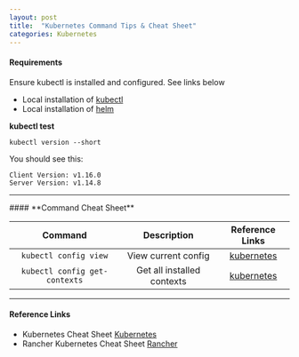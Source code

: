 ```yaml
---
layout: post
title:  "Kubernetes Command Tips & Cheat Sheet"
categories: Kubernetes
---
```


#### **Requirements**
Ensure kubectl is installed and configured. See links below

* Local installation of [kubectl](https://kubernetes.io/docs/tasks/tools/install-kubectl)
* Local installation of [helm](https://helm.sh/docs/intro/install)

**kubectl test** <br>
```
kubectl version --short
```
You should see this:
```
Client Version: v1.16.0
Server Version: v1.14.8
```
<hr>
#### **Command Cheat Sheet**

|         Command                 |      Description             |              Reference Links               |
|:------------------------------: |:----------------------------:| :----------------------------------------: | 
|  `kubectl config view`          | View current config          |   [kubernetes](https://kubernetes.io/)     |
|  `kubectl config get-contexts`  | Get all installed contexts   |   [kubernetes](https://kubernetes.io/)     | 

<hr>

#### **Reference Links**
* Kubernetes Cheat Sheet [Kubernetes](https://kubernetes.io/docs/reference/kubectl/cheatsheet/)
* Rancher Kubernetes Cheat Sheet [Rancher](https://rancher.com/learning-paths/how-to-manage-kubernetes-with-kubectl/)
